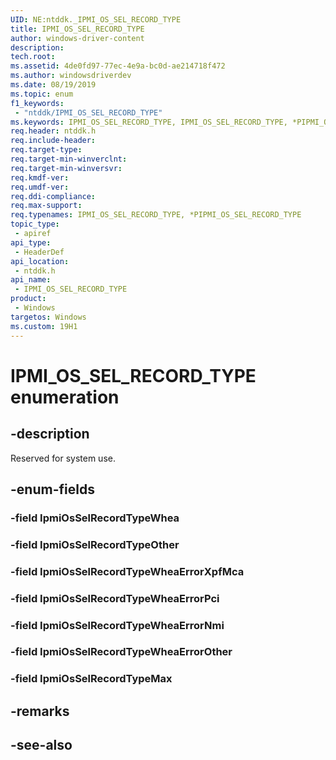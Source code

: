 ```yaml
---
UID: NE:ntddk._IPMI_OS_SEL_RECORD_TYPE
title: IPMI_OS_SEL_RECORD_TYPE
author: windows-driver-content
description: 
tech.root:
ms.assetid: 4de0fd97-77ec-4e9a-bc0d-ae214718f472
ms.author: windowsdriverdev
ms.date: 08/19/2019
ms.topic: enum
f1_keywords:
 - "ntddk/IPMI_OS_SEL_RECORD_TYPE"
ms.keywords: IPMI_OS_SEL_RECORD_TYPE, IPMI_OS_SEL_RECORD_TYPE, *PIPMI_OS_SEL_RECORD_TYPE, 
req.header: ntddk.h
req.include-header:
req.target-type:
req.target-min-winverclnt:
req.target-min-winversvr:
req.kmdf-ver:
req.umdf-ver:
req.ddi-compliance:
req.max-support:
req.typenames: IPMI_OS_SEL_RECORD_TYPE, *PIPMI_OS_SEL_RECORD_TYPE
topic_type: 
 - apiref
api_type: 
 - HeaderDef
api_location: 
 - ntddk.h
api_name: 
 - IPMI_OS_SEL_RECORD_TYPE
product: 
 - Windows
targetos: Windows
ms.custom: 19H1
---
```


# IPMI_OS_SEL_RECORD_TYPE enumeration

## -description

Reserved for system use.


## -enum-fields

### -field IpmiOsSelRecordTypeWhea 
### -field IpmiOsSelRecordTypeOther 
### -field IpmiOsSelRecordTypeWheaErrorXpfMca 
### -field IpmiOsSelRecordTypeWheaErrorPci 
### -field IpmiOsSelRecordTypeWheaErrorNmi 
### -field IpmiOsSelRecordTypeWheaErrorOther 
### -field IpmiOsSelRecordTypeMax 

## -remarks

## -see-also

